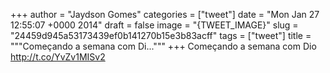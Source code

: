 
+++
author = "Jaydson Gomes"
categories = ["tweet"]
date = "Mon Jan 27 12:55:07 +0000 2014"
draft = false
image = "{TWEET_IMAGE}"
slug = "24459d945a53173439ef0b141270b15e3b83acff"
tags = ["tweet"]
title = """Começando a semana com Di..."""
+++
Começando a semana com Dio http://t.co/YvZv1MISv2
